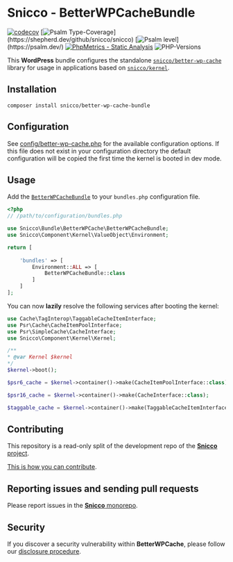 # Snicco - BetterWPCacheBundle 

[![codecov](https://img.shields.io/badge/Coverage-100%25-success
)](https://codecov.io/gh/sniccowp/sniccowp)
[![Psalm Type-Coverage](https://shepherd.dev/github/snicco/snicco/coverage.svg?)](https://shepherd.dev/github/snicco/snicco)
[![Psalm level](https://shepherd.dev/github/snicco/snicco/level.svg?)](https://psalm.dev/)
[![PhpMetrics - Static Analysis](https://img.shields.io/badge/PhpMetrics-Static_Analysis-2ea44f)](https://snicco.github.io/snicco/phpmetrics/BetterWPCacheBundle/index.html)
![PHP-Versions](https://img.shields.io/badge/PHP-%5E7.4%7C%5E8.0%7C%5E8.1-blue)

This **WordPress** bundle configures the standalone [`snicco/better-wp-cache`](https://github.com/snicco/better-wp-cache) library for usage in applications based on [`snicco/kernel`](https://github.com/snicco/kernel).

## Installation

```shell
composer install snicco/better-wp-cache-bundle
```

## Configuration

See [config/better-wp-cache.php](config/better-wp-cache.php) for the available configuration options.
If this file does not exist in your configuration directory the default configuration will be copied
the first time the kernel is booted in dev mode.

## Usage

Add the [`BetterWPCacheBundle`](src/BetterWPCacheBundle.php) to your `bundles.php` configuration file.

```php
<?php
// /path/to/configuration/bundles.php

use Snicco\Bundle\BetterWPCache\BetterWPCacheBundle;
use Snicco\Component\Kernel\ValueObject\Environment;

return [
    
    'bundles' => [
        Environment::ALL => [
            BetterWPCacheBundle::class
        ]   
    ]   
];

```

You can now **lazily** resolve the following services after booting the kernel:

```php
use Cache\TagInterop\TaggableCacheItemInterface;
use Psr\Cache\CacheItemPoolInterface;
use Psr\SimpleCache\CacheInterface;
use Snicco\Component\Kernel\Kernel;

/**
* @var Kernel $kernel
*/
$kernel->boot();

$psr6_cache = $kernel->container()->make(CacheItemPoolInterface::class);

$psr16_cache = $kernel->container()->make(CacheInterface::class);

$taggable_cache = $kernel->container()->make(TaggableCacheItemInterface::class);
```

## Contributing

This repository is a read-only split of the development repo of the [**Snicco** project](https://github.com/snicco/snicco).

[This is how you can contribute](https://github.com/snicco/snicco/blob/master/CONTRIBUTING.md).

## Reporting issues and sending pull requests

Please report issues in the
[**Snicco** monorepo](https://github.com/snicco/snicco/blob/master/CONTRIBUTING.md##using-the-issue-tracker).

## Security

If you discover a security vulnerability within **BetterWPCache**, please follow
our [disclosure procedure](https://github.com/snicco/snicco/blob/master/SECURITY.md).
